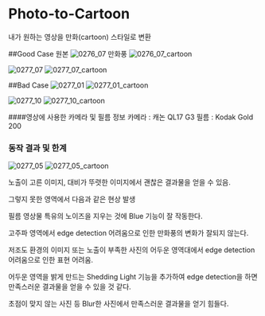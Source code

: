 # Photo-to-Cartoon
내가 원하는 영상을 만화(cartoon) 스타일로 변환


##Good Case
원본
![0276_07](https://github.com/st-min/Photo-to-Cartoon/assets/70586865/7d98dbeb-bd13-4fba-a086-61cc8f85b5f7)
만화풍
![0276_07_cartoon](https://github.com/st-min/Photo-to-Cartoon/assets/70586865/0150fbc1-4b76-4d1a-97cd-3fcac171e6cf)

![0277_07](https://github.com/st-min/Photo-to-Cartoon/assets/70586865/09b471ae-45a6-437f-af0e-d8502bb1cefc)
![0277_07_cartoon](https://github.com/st-min/Photo-to-Cartoon/assets/70586865/1ac51fb3-beb7-468d-b586-f33e9008d62a)

##Bad Case
![0277_01](https://github.com/st-min/Photo-to-Cartoon/assets/70586865/c4fc042c-8fc7-49a3-8793-869fcefa1498)
![0277_01_cartoon](https://github.com/st-min/Photo-to-Cartoon/assets/70586865/f61d5861-a550-43f7-91c5-5051b7792443)

![0277_10](https://github.com/st-min/Photo-to-Cartoon/assets/70586865/02874e6c-5fb8-418f-a8eb-6bfe622489c3)
![0277_10_cartoon](https://github.com/st-min/Photo-to-Cartoon/assets/70586865/652f9037-dab3-406d-ba10-6cbe395b7795)



####영상에 사용한 카메라 및 필름 정보
카메라 : 캐논 QL17 G3
필름 : Kodak Gold 200


### 동작 결과 및 한계
![0277_05](https://github.com/st-min/Photo-to-Cartoon/assets/70586865/b51e96c0-6173-44d1-a0e6-a5dbd5aebd0d)
![0277_05_cartoon](https://github.com/st-min/Photo-to-Cartoon/assets/70586865/4d7eb5bd-23b9-4110-aef7-7a94c33438ee)

노출이 고른 이미지, 대비가 뚜렷한 이미지에서 괜찮은 결과물을 얻을 수 있음.

그렇지 못한 영역에서 다음과 같은 현상 발생

필름 영상물 특유의 노이즈을 지우는 것에 Blue 기능이 잘 작동한다.


고주파 영역에서 edge detection 어려움으로 인한 만화풍의 변화가 잘되지 않는다.


저조도 환경의 이미지 또는 노출이 부족한 사진의 어두운 영역대에서 edge detection 어려움으로 인한 표현 어려움.


어두운 영역을 밝게 만드는 Shedding Light 기능을 추가하여 edge detection을 하면 만족스러운 결과물을 얻을 수 있을 것 같다.


초점이 맞지 않는 사진 등 Blur한 사진에서 만족스러운 결과물을 얻기 힘들다.
